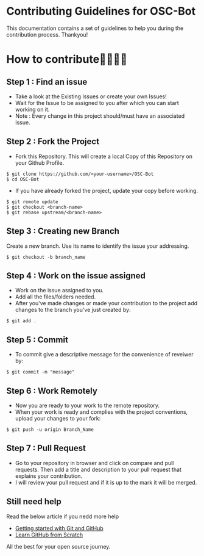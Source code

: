 # Contributing Guidelines for OSC-Bot 

This documentation contains a set of guidelines to help you during the contribution process. Thankyou!

# How to contribute👩‍💻👨‍💻

## Step 1 : Find an issue
- Take a look at the Existing Issues or create your own Issues!
- Wait for the Issue to be assigned to you after which you can start working on it.
- Note : Every change in this project should/must have an associated issue. 


## Step 2 : Fork the Project
- Fork this Repository. This will create a local Copy of this Repository on your Github Profile. 
```
$ git clone https://github.com/<your-username>/OSC-Bot
$ cd OSC-Bot
```

- If you have already forked the project, update your copy before working.
```
$ git remote update
$ git checkout <branch-name>
$ git rebase upstream/<branch-name>
```
## Step 3 : Creating new Branch
Create a new branch. Use its name to identify the issue your addressing.
```
$ git checkout -b branch_name
```
## Step 4 : Work on the issue assigned
- Work on the issue assigned to you. 
- Add all the files/folders needed.
- After you've made changes or made your contribution to the project add changes to the branch you've just created by:
```
$ git add .
```
## Step 5 : Commit

- To commit give a descriptive message for the convenience of reveiwer by:
```
$ git commit -m "message"
```
## Step 6 : Work Remotely
- Now you are ready to your work to the remote repository.
- When your work is ready and complies with the project conventions, upload your changes to your fork:

```
$ git push -u origin Branch_Name
```

## Step 7 : Pull Request
- Go to your repository in browser and click on compare and pull requests. Then add a title and description to your pull request that explains your contribution.
- I will review your pull request and if it is up to the mark it will be merged. 

## Still need help
Read the below article if you nedd more help 
- [Getting started with Git and GitHub](https://towardsdatascience.com/getting-started-with-git-and-github-6fcd0f2d4ac6)
- [Learn GitHub from Scratch](https://lab.github.com/githubtraining/introduction-to-github)

All the best for your open source journey.

